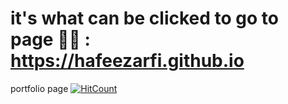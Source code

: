 # it's what can be clicked to go to page 🧗‍♀️️ : https://hafeezarfi.github.io
portfolio page
[![HitCount](http://hits.dwyl.com/hafeezarfi/hafeezarfigithubio.svg)](http://hits.dwyl.com/hafeezarfi/hafeezarfi.github.io)
